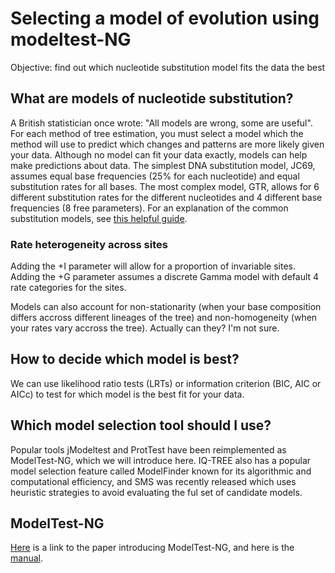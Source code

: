 # Selecting a model of evolution using modeltest-NG
Objective: find out which nucleotide substitution model fits the data the best

## What are models of nucleotide substitution?
A British statistician once wrote: "All models are wrong, some are useful". For each method of tree estimation, you must select a model which the method will use to predict which changes and patterns are more likely given your data. Although no model can fit your data exactly, models can help make predictions about data. The simplest DNA substitution model, JC69, assumes equal base frequencies (25% for each nucleotide) and equal substitution rates for all bases. The most complex model, GTR, allows for 6 different substitution rates for the different nucleotides and 4 different base frequencies (8 free parameters). For an explanation of the common substitution models, see [this helpful guide](http://www.iqtree.org/doc/Substitution-Models).

### Rate heterogeneity across sites
Adding the +I parameter will allow for a proportion of invariable sites. Adding the +G parameter assumes a discrete Gamma model with default 4 rate categories for the sites.

Models can also account for non-stationarity (when your base composition differs accross different lineages of the tree) and non-homogeneity (when your rates vary accross the tree). Actually can they? I'm not sure.

## How to decide which model is best?
We can use likelihood ratio tests (LRTs) or information criterion (BIC, AIC or AICc) to test for which model is the best fit for your data.

## Which model selection tool should I use?
Popular tools jModeltest and ProtTest have been reimplemented as ModelTest-NG, which we will introduce here. IQ-TREE also has a popular model selection feature called ModelFinder known for its algorithmic and computational efficiency, and SMS was recently released which uses heuristic strategies to avoid evaluating the ful set of candidate models.   

## ModelTest-NG
[Here](https://academic.oup.com/mbe/article/37/1/291/5552155) is a link to the paper introducing ModelTest-NG, and here is the [manual](http://www.phylo.org/system/expressionengine/uploads/modeltest_ng_manual.pdf).
